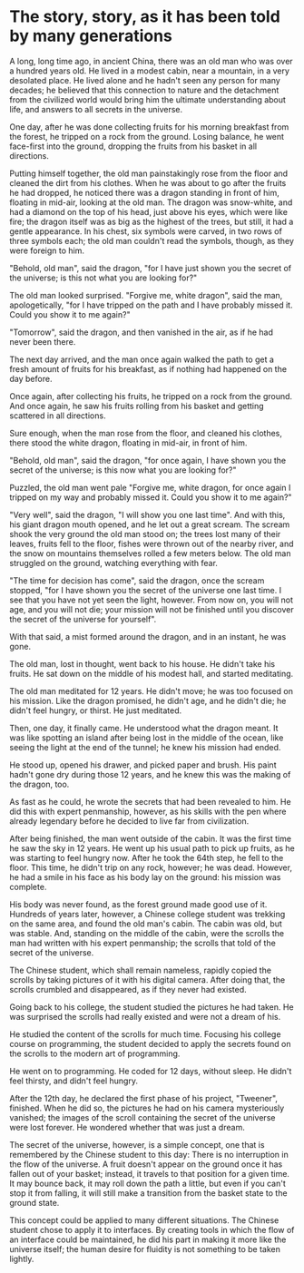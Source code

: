 # The story, story, as it has been told by many generations #

A long, long time ago, in ancient China, there was an old man who was over a hundred years old. He lived in a modest cabin, near a mountain, in a very desolated place. He lived alone and he hadn't seen any person for many decades; he believed that this connection to nature and the detachment from the civilized world would bring him the ultimate understanding about life, and answers to all secrets in the universe.

One day, after he was done collecting fruits for his morning breakfast from the forest, he tripped on a rock from the ground. Losing balance, he went face-first into the ground, dropping the fruits from his basket in all directions.

Putting himself together, the old man painstakingly rose from the floor and cleaned the dirt from his clothes. When he was about to go after the fruits he had dropped, he noticed there was a dragon standing in front of him, floating in mid-air, looking at the old man. The dragon was snow-white, and had a diamond on the top of his head, just above his eyes, which were like fire; the dragon itself was as big as the highest of the trees, but still, it had a gentle appearance. In his chest, six symbols were carved, in two rows of three symbols each; the old man couldn't read the symbols, though, as they were foreign to him.

"Behold, old man", said the dragon, "for I have just shown you the secret of the universe; is this not what you are looking for?"

The old man looked surprised. "Forgive me, white dragon", said the man, apologetically, "for I have tripped on the path and I have probably missed it. Could you show it to me again?"

"Tomorrow", said the dragon, and then vanished in the air, as if he had never been there.

The next day arrived, and the man once again walked the path to get a fresh amount of fruits for his breakfast, as if nothing had happened on the day before.

Once again, after collecting his fruits, he tripped on a rock from the ground. And once again, he saw his fruits rolling from his basket and getting scattered in all directions.

Sure enough, when the man rose from the floor, and cleaned his clothes, there stood the white dragon, floating in mid-air, in front of him.

"Behold, old man", said the dragon, "for once again, I have shown you the secret of the universe; is this now what you are looking for?"

Puzzled, the old man went pale "Forgive me, white dragon, for once again I tripped on my way and probably missed it. Could you show it to me again?"

"Very well", said the dragon, "I will show you one last time". And with this, his giant dragon mouth opened, and he let out a great scream. The scream shook the very ground the old man stood on; the trees lost many of their leaves, fruits fell to the floor, fishes were thrown out of the nearby river, and the snow on mountains themselves rolled a few meters below. The old man struggled on the ground, watching everything with fear.

"The time for decision has come", said the dragon, once the scream stopped, "for I have shown you the secret of the universe one last time. I see that you have not yet seen the light, however. From now on, you will not age, and you will not die; your mission will not be finished until you discover the secret of the universe for yourself".

With that said, a mist formed around the dragon, and in an instant, he was gone.

The old man, lost in thought, went back to his house. He didn't take his fruits. He sat down on the middle of his modest hall, and started meditating.

The old man meditated for 12 years. He didn't move; he was too focused on his mission. Like the dragon promised, he didn't age, and he didn't die; he didn't feel hungry, or thirst. He just meditated.

Then, one day, it finally came. He understood what the dragon meant. It was like spotting an island after being lost in the middle of the ocean, like seeing the light at the end of the tunnel; he knew his mission had ended.

He stood up, opened his drawer, and picked paper and brush. His paint hadn't gone dry during those 12 years, and he knew this was the making of the dragon, too.

As fast as he could, he wrote the secrets that had been revealed to him. He did this with expert penmanship, however, as his skills with the pen where already legendary before he decided to live far from civilization.

After being finished, the man went outside of the cabin. It was the first time he saw the sky in 12 years. He went up his usual path to pick up fruits, as he was starting to feel hungry now. After he took the 64th step, he fell to the floor. This time, he didn't trip on any rock, however; he was dead. However, he had a smile in his face as his body lay on the ground: his mission was complete.

His body was never found, as the forest ground made good use of it. Hundreds of years later, however, a Chinese college student was trekking on the same area, and found the old man's cabin. The cabin was old, but was stable. And, standing on the middle of the cabin, were the scrolls the man had written with his expert penmanship; the scrolls that told of the secret of the universe.

The Chinese student, which shall remain nameless, rapidly copied the scrolls by taking pictures of it with his digital camera. After doing that, the scrolls crumbled and disappeared, as if they never had existed.

Going back to his college, the student studied the pictures he had taken. He was surprised the scrolls had really existed and were not a dream of his.

He studied the content of the scrolls for much time. Focusing his college course on programming, the student decided to apply the secrets found on the scrolls to the modern art of programming.

He went on to programming. He coded for 12 days, without sleep. He didn't feel thirsty, and didn't feel hungry.

After the 12th day, he declared the first phase of his project, "Tweener", finished. When he did so, the pictures he had on his camera mysteriously vanished; the images of the scroll containing the secret of the universe were lost forever. He wondered whether that was just a dream.

The secret of the universe, however, is a simple concept, one that is remembered by the Chinese student to this day: There is no interruption in the flow of the universe. A fruit doesn't appear on the ground once it has fallen out of your basket; instead, it travels to that position for a given time. It may bounce back, it may roll down the path a little, but even if you can't stop it from falling, it will still make a transition from the basket state to the ground state.

This concept could be applied to many different situations. The Chinese student chose to apply it to interfaces. By creating tools in which the flow of an interface could be maintained, he did his part in making it more like the universe itself; the human desire for fluidity is not something to be taken lightly.